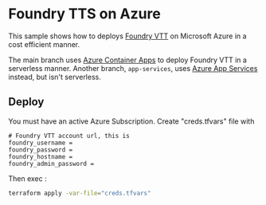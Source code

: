 # Foundry TTS on Azure

This sample shows how to deploys [Foundry VTT](https://foundryvtt.com/) on Microsoft Azure in a cost efficient manner.

The main branch uses [Azure Container Apps](https://azure.microsoft.com/fr-fr/products/container-apps/) to deploy Foundry VTT in a serverless manner. Another branch, `app-services`, uses [Azure App Services](https://azure.microsoft.com/fr-fr/products/app-service/) instead, but isn't serverless. 


## Deploy

You must have an active Azure Subscription. 
Create "creds.tfvars" file with

```env
# Foundry VTT account url, this is 
foundry_username =
foundry_password =
foundry_hostname =
foundry_admin_password =
```

Then exec :
```sh
terraform apply -var-file="creds.tfvars"
```
